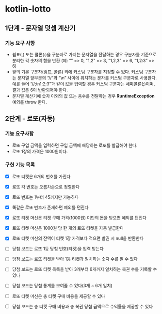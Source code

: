 # kotlin-lotto

## 1단계 - 문자열 덧셈 계산기

### 기능 요구 사항

- 쉼표(,) 또는 콜론(:)을 구분자로 가지는 문자열을 전달하는 경우 구분자를 기준으로 분리한 각 숫자의 합을 반환 (예: “” => 0, "1,2" => 3, "1,2,3" => 6, “1,2:3” => 6)
- 앞의 기본 구분자(쉼표, 콜론) 외에 커스텀 구분자를 지정할 수 있다. 커스텀 구분자는 문자열 앞부분의 “//”와 “\n” 사이에 위치하는 문자를 커스텀 구분자로 사용한다. 예를 들어 “//;\n1;2;3”과 같이 값을 입력할 경우 커스텀 구분자는 세미콜론(;)이며, 결과 값은 6이 반환되어야 한다.
- 문자열 계산기에 숫자 이외의 값 또는 음수를 전달하는 경우 **RuntimeException** 예외를 throw 한다.


## 2단계 - 로또(자동)

### 기능 요구사항

- 로또 구입 금액을 입력하면 구입 금액에 해당하는 로또를 발급해야 한다.
- 로또 1장의 가격은 1000원이다.

### 구현 기능 목록

- [x] 로또 티켓은 6개의 번호를 가진다
- [x] 로또 각 번호는 오름차순으로 정렬한다
- [x] 로또 번호는 1부터 45까지만 가능하다
- [x] 똑같은 로또 번호가 존재하면 예외를 던진다
- [x] 로또 티켓 머신은 티켓 구매 가격(1000원) 미만의 돈을 받으면 예외를 던진다
- [x] 로또 티켓 머신은 1000원 당 한 개의 로또 티켓을 자동 발급한다
- [x] 로또 티켓 머신의 잔액이 티켓 1장 가격보다 적으면 발권 시 null을 반환한다

- [ ] 당첨 보드는 로또 1등 당첨 번호(티켓)을 입력 받는다
- [ ] 당첨 보드는 로또 티켓을 받아 1등 티켓과 일치하는 숫자 수를 알 수 있다
- [ ] 당첨 보드는 로또 티켓 목록을 받아 3개부터 6개까지 일치하는 복권 수를 기록할 수 있다
- [ ] 당첨 보드는 당첨 통계를 보여줄 수 있다(3개 ~ 6개 일치)
- [ ] 로또 티켓 머신은 총 티켓 구매 비용을 제공할 수 있다
- [ ] 당첨 보드는 총 티켓 구매 비용과 총 복권 당첨 금액으로 수익률을 제공할 수 있다
 
